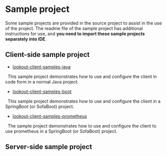 # Sample project

Some sample projects are provided in the source project to assist in the use of the project. The readme file of the sample project has additional instructions for use, and **you need to import these sample projects separately into IDE**.

## Client-side sample project

- [lookout-client-samples-java](https://github.com/sofastack/sofa-lookout/tree/master/client/samples/lookout-client-samples-java)

  This sample project demonstrates how to use and configure the client in code form in a normal Java project.

- [lookout-client-samples-boot](https://github.com/sofastack/sofa-lookout/tree/master/client/samples/lookout-client-samples-boot)

  This sample project demonstrates how to use and configure the client in a SpringBoot (or SofaBoot) project.

- [lookout-client-samples-prometheus](https://github.com/sofastack/sofa-lookout/tree/master/client/samples/lookout-client-samples-prometheus)

  The sample project demonstrates how to use and configure the client to use prometheus in a SpringBoot (or SofaBoot) project.


## Server-side sample project